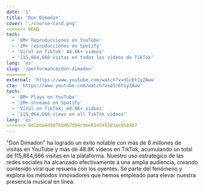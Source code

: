 ```yaml
---
date: '1'
title: 'Don Dimadon'
cover: './course-card.png'
<<<<<<< HEAD
tech:
  - '8M+ Reproducciones en YouTube'
  - '2M+ reproducciones en Spotify'
  - 'Viral en TikTok: 48.8K+ videos'
  - '115,864,666 vistas en todos los videos de TikTok'
lang: 'es'
slug: '/performance/don-dimadon'
=======
external: 'https://www.youtube.com/watch?v=d1c6t1yZAww'
cta: 'https://www.youtube.com/watch?v=d1c6t1yZAww'
tech:
  - '8M+ Plays on YouTube'
  - '2M+ streams on Spotify'
  - 'Viral on TikTok: 48.8K+ videos'
  - '115,864,666 views on all TikTok videos'
lang: 'es'
>>>>>>> 8d1bba4d9874dd67d94c0ee654345381ae9584e7
---
```


"Don Dimadon" ha logrado un éxito notable con más de 8 millones de visitas en YouTube y más de 48.8K videos en TikTok, acumulando un total de 115,864,666 visitas en la plataforma. Nuestro uso estratégico de las redes sociales ha alcanzado efectivamente a una amplia audiencia, creando contenido viral que resuena con los oyentes. Sé parte del fenómeno y explora los métodos innovadores que hemos empleado para elevar nuestra presencia musical en línea.
